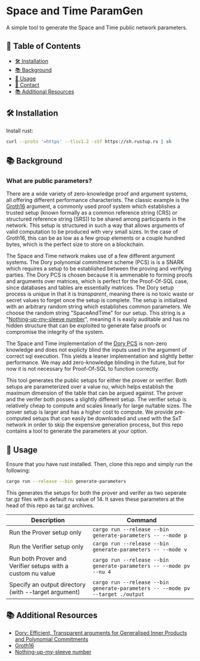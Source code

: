 # Space and Time ParamGen

A simple tool to generate the Space and Time public network parameters.

## 📑 Table of Contents

- [🛠️ Installation](#installation)
- [📚 Background](#background)
- [🚀 Usage](#usage)
- [📧 Contact](#contact)
- [📚 Additional Resources](#additional-resources)

## <a name="installation"></a>🛠️ Installation

Install rust:

```bash
curl --proto '=https' --tlsv1.2 -sSf https://sh.rustup.rs | sh
```

## <a name="background"></a>📚 Background

### What are public parameters?

There are a wide variety of zero-knowledge proof and argument systems, all offering different performance characterists. The classic example is the [Groth16](https://eprint.iacr.org/2016/260.pdf) argument, a commonly used proof system which establishes a trusted setup (known formally as a common reference string (CRS) or structured reference string (SRS)) to be shared among participants in the network. This setup is structured in such a way that allows arguments of valid computation to be produced with very small sizes. In the case of Groth16, this can be as low as a few group elements or a couple hundred bytes, which is the perfect size to store on a blockchain.

The Space and Time network makes use of a few different argument systems. The Dory polynomial commitment scheme (PCS) is is a SNARK which requires a setup to be established between the proving and verifying parties. The Dory PCS is chosen because it is ammenable to forming proofs and arguments over matrices, which is perfect for the Proof-Of-SQL case, since databases and tables are essentially matrices. The Dory setup process is unique in that it is *transparent*, meaning there is no toxic waste or secret values to forget once the setup is complete. The setup is initialized with an arbitrary random string which establishes common parameters. We choose the random string "SpaceAndTime" for our setup. This string is a "[Nothing-up-my-sleeve number](https://en.wikipedia.org/wiki/Nothing-up-my-sleeve_number)", meaning it is easily auditable and has no hidden structure that can be exploited to generate false proofs or compromise the integrity of the system.

The Space and Time implementation of the [Dory PCS](https://eprint.iacr.org/2020/1274) is non-zero knowledge and does not explicty blind the inputs used in the argument of correct sql execution. This yields a leaner implementation and slightly better performance. We may add zero-knowledge blinding in the future, but for now it is not necessary for Proof-Of-SQL to function correctly.

This tool generates the public setups for either the prover or verifier. Both setups are parameterized over a value *nu*, which helps establish the maximum dimension of the table that can be argued against. The prover and the verifer both posses a slightly different setup. The verifier setup is relatively cheap to compute and scales linearly for large nu/table sizes. The prover setup is larger and has a higher cost to compute. We provide pre-computed setups that can easily be downloaded and used with the SxT network in order to skip the expensive generation process, but this repo contains a tool to generate the parameters at your option.

## <a name="usage"></a>🚀 Usage

Ensure that you have rust installed. Then, clone this repo and simply run the following:

```bash
cargo run --release --bin generate-parameters
```

This generates the setups for both the prover and verifer as two seperate tar.gz files with a default nu value of 14. It saves these parameters at the head of this repo as tar.gz archives.

| Description     | Command | 
| --------------- | --------------- | 
| Run the Prover setup only     | ```cargo run --release --bin generate-parameters -- --mode p```     | 
|Run the Verifier setup only    | ```cargo run --release --bin generate-parameters -- --mode v```    | 
| Run both Prover and Verifier setups with a custom nu value   | ```cargo run --release --bin generate-parameters -- --mode pv --nu 4```    | 
| Specify an output directory (with --target argument)    | ```cargo run --release --bin generate-parameters -- --mode pv --target ./output ```     | 


## <a name="additional-resources"></a>📚 Additional Resources

- [Dory: Efficient, Transparent arguments for Generalised Inner Products and Polynomial Commitments](https://eprint.iacr.org/2020/1274)
- [Groth16](https://eprint.iacr.org/2016/260.pdf)
- [Nothing-up-my-sleeve number](https://en.wikipedia.org/wiki/Nothing-up-my-sleeve_number)
